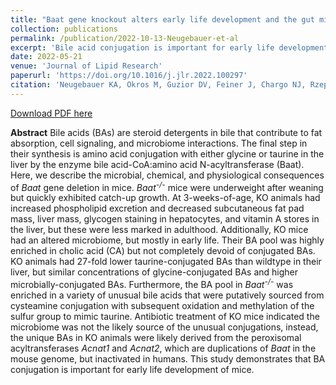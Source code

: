 ```yaml
---
title: "Baat gene knockout alters early life development and the gut microbiome and reveals unusual bile acids in mice"
collection: publications
permalink: /publication/2022-10-13-Neugebauer-et-al
excerpt: 'Bile acid conjugation is important for early life development of mice, as knocking out the gene responsible for canonical murine bile acid conjugation results in significant physiological deficits early in life.'
date: 2022-05-21
venue: 'Journal of Lipid Research'
paperurl: 'https://doi.org/10.1016/j.jlr.2022.100297'
citation: 'Neugebauer KA, Okros M, Guzior DV, Feiner J, Chargo NJ, Rzepka M, Schilmiller AL, O’Reilly S, Jones AD, Watson VE, Luyendyk JP, McCabe L, Quinn RA. 2022. Baat gene knockout alters early life development and the gut microbiome and reveals unusual bile acids in mice. J. Lipid Res. doi: 10.1016/j.jlr.2022.100297'
---
```

[Download PDF here](http://guziordo.github.io/files/Neugebauer_et_al_2022.pdf)

**Abstract**
Bile acids (BAs) are steroid detergents in bile that contribute to fat absorption, cell signaling, and microbiome interactions. The final step in their synthesis is amino acid conjugation with either glycine or taurine in the liver by the enzyme bile acid-CoA:amino acid N-acyltransferase (Baat). Here, we describe the microbial, chemical, and physiological consequences of *Baat* gene deletion in mice. *Baat*<sup>*-/-*</sup> mice were underweight after weaning but quickly exhibited catch-up growth. At 3-weeks-of-age, KO animals had increased phospholipid excretion and decreased subcutaneous fat pad mass, liver mass, glycogen staining in hepatocytes, and vitamin A stores in the liver, but these were less marked in adulthood. Additionally, KO mice had an altered microbiome, but mostly in early life. Their BA pool was highly enriched in cholic acid (CA) but not completely devoid of conjugated BAs. KO animals had 27-fold lower taurine-conjugated BAs than wildtype in their liver, but similar concentrations of glycine-conjugated BAs and higher microbially-conjugated BAs. Furthermore, the BA pool in *Baat*<sup>*-/-*</sup> was enriched in a variety of unusual bile acids that were putatively sourced from cysteamine conjugation with subsequent oxidation and methylation of the sulfur group to mimic taurine. Antibiotic treatment of KO mice indicated the microbiome was not the likely source of the unusual conjugations, instead, the unique BAs in KO animals were likely derived from the peroxisomal acyltransferases *Acnat1* and *Acnat2*, which are duplications of *Baat* in the mouse genome, but inactivated in humans. This study demonstrates that BA conjugation is important for early life development of mice.
